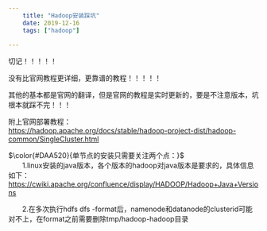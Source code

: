 ```yaml
---
    title: "Hadoop安装踩坑"
    date: 2019-12-16
    tags: ["hadoop"]
    
---
```


切记！！！！！

没有比官网教程更详细，更靠谱的教程！！！！！

其他的基本都是官网的翻译，但是官网的教程是实时更新的，要是不注意版本，坑根本就踩不完！！！

附上官网部署教程：  
https://hadoop.apache.org/docs/stable/hadoop-project-dist/hadoop-common/SingleCluster.html

$\color{#DAA520}{单节点的安装只需要关注两个点：}$  
　　1.linux安装的java版本，各个版本的hadoop对java版本是要求的，具体信息如下：
　　　　https://cwiki.apache.org/confluence/display/HADOOP/Hadoop+Java+Versions

　　2.在多次执行hdfs dfs -format后，namenode和datanode的clusterid可能对不上，在format之前需要删除tmp/hadoop-hadoop目录
